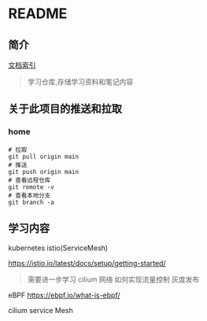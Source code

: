 # README

## 简介

[文档索引](http://47.95.223.11:3000/gaoxiuyang/study/src/branch/main/%E8%84%9A%E6%9C%AC%E7%A8%8B%E5%BA%8F/%E4%BB%93%E5%BA%93%E8%84%9A%E6%9C%AC%E5%B7%A5%E5%85%B7/index.md)

> 学习仓库,存储学习资料和笔记内容

## 关于此项目的推送和拉取

### home

```shell
# 拉取
git pull origin main
# 推送
git push origin main
# 查看远程仓库
git remote -v
# 查看本地分支
git branch -a
```



## 学习内容

kubernetes istio(ServiceMesh)

https://istio.io/latest/docs/setup/getting-started/

> 需要进一步学习 cilium 网络 如何实现流量控制 灰度发布 

eBPF https://ebpf.io/what-is-ebpf/

cilium service Mesh